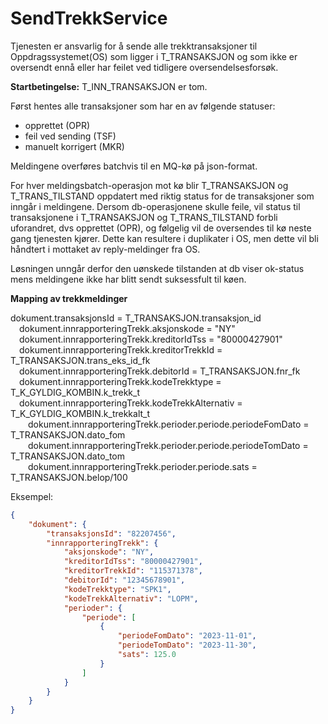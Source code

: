 # SendTrekkService

Tjenesten er ansvarlig for å sende alle trekktransaksjoner til Oppdragssystemet(OS) som ligger i T_TRANSAKSJON og som ikke er oversendt ennå eller har feilet ved tidligere oversendelsesforsøk.

**Startbetingelse:** T_INN_TRANSAKSJON er tom.

Først hentes alle transaksjoner som har en av følgende statuser:

* opprettet (OPR)
* feil ved sending (TSF)
* manuelt korrigert (MKR)

Meldingene overføres batchvis til en MQ-kø på json-format.

For hver meldingsbatch-operasjon mot kø blir T_TRANSAKSJON og T_TRANS_TILSTAND oppdatert med riktig status for de transaksjoner som inngår i meldingene.
Dersom db-operasjonene skulle feile, vil status til transaksjonene i T_TRANSAKSJON og T_TRANS_TILSTAND forbli uforandret, dvs opprettet (OPR), og følgelig vil de oversendes til kø neste gang tjenesten
kjører.
Dette kan resultere i duplikater i OS, men dette vil bli håndtert i mottaket av reply-meldinger fra OS.

Løsningen unngår derfor den uønskede tilstanden at db viser ok-status mens meldingene ikke har blitt sendt suksessfult til køen.

**Mapping av trekkmeldinger**

dokument.transaksjonsId = T_TRANSAKSJON.transaksjon_id
<br/>&emsp;dokument.innrapporteringTrekk.aksjonskode = "NY"
<br/>&emsp;dokument.innrapporteringTrekk.kreditorIdTss = "80000427901"
<br/>&emsp;dokument.innrapporteringTrekk.kreditorTrekkId = T_TRANSAKSJON.trans_eks_id_fk
<br/>&emsp;dokument.innrapporteringTrekk.debitorId = T_TRANSAKSJON.fnr_fk
<br/>&emsp;dokument.innrapporteringTrekk.kodeTrekktype = T_K_GYLDIG_KOMBIN.k_trekk_t
<br/>&emsp;dokument.innrapporteringTrekk.kodeTrekkAlternativ = T_K_GYLDIG_KOMBIN.k_trekkalt_t
<br/>&emsp;&emsp;dokument.innrapporteringTrekk.perioder.periode.periodeFomDato = T_TRANSAKSJON.dato_fom
<br/>&emsp;&emsp;dokument.innrapporteringTrekk.perioder.periode.periodeTomDato = T_TRANSAKSJON.dato_tom
<br/>&emsp;&emsp;dokument.innrapporteringTrekk.perioder.periode.sats = T_TRANSAKSJON.belop/100

Eksempel:

```json
{
	"dokument": {
		"transaksjonsId": "82207456",
		"innrapporteringTrekk": {
			"aksjonskode": "NY",
			"kreditorIdTss": "80000427901",
			"kreditorTrekkId": "115371378",
			"debitorId": "12345678901",
			"kodeTrekktype": "SPK1",
			"kodeTrekkAlternativ": "LOPM",
			"perioder": {
				"periode": [
					{
						"periodeFomDato": "2023-11-01",
						"periodeTomDato": "2023-11-30",
						"sats": 125.0
					}
				]
			}
		}
	}
}
